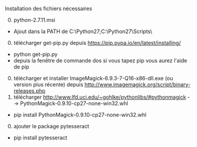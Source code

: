 Installation des fichiers nécessaires

0. python-2.7.11.msi
  - Ajout dans la PATH de C:\Python27;C:\Python27\Scripts\
0. télécharger get-pip.py depuis https://pip.pypa.io/en/latest/installing/
  - python get-pip.py
  - depuis la fenêtre de commande dos si vous tapez pip vous aurez l'aide de pip
0. télécharger et installer ImageMagick-6.9.3-7-Q16-x86-dll.exe (ou version plus récente) depuis http://www.imagemagick.org/script/binary-releases.php
0. télécharger http://www.lfd.uci.edu/~gohlke/pythonlibs/#pythonmagick --> PythonMagick-0.9.10-cp27-none-win32.whl
  - pip install PythonMagick-0.9.10-cp27-none-win32.whl
0. ajouter le package pytesseract
  - pip install pytesseract
